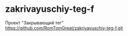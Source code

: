# zakrivayuschiy-teg-f
Проект "Закрывающий тег"
https://github.com/RomTomGreat/zakrivayuschiy-teg-f.git
